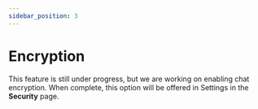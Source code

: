 ```yaml
---
sidebar_position: 3
---
```


# Encryption

This feature is still under progress, but we are working on enabling chat encryption. When complete, this option will be offered in Settings in the **Security** page.